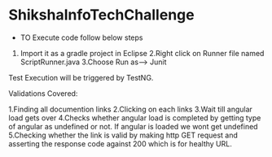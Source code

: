 # ShikshaInfoTechChallenge
- TO Execute code follow below steps

 1. Import it as a gradle project in Eclipse
 2.Right click on Runner file named ScriptRunner.java
 3.Choose Run as--> Junit
 
 Test Execution will be triggered by TestNG.
 
 Validations Covered:
 
 1.Finding all documention links
 2.Clicking on each links
 3.Wait till angular load gets over
 4.Checks whether angular load is completed by getting type of angular as undefined or not. 
 If angular is loaded we wont get undefined
 5.Checking whether the link is valid by making http GET request and asserting the response code against 200 which is for healthy URL.
 
